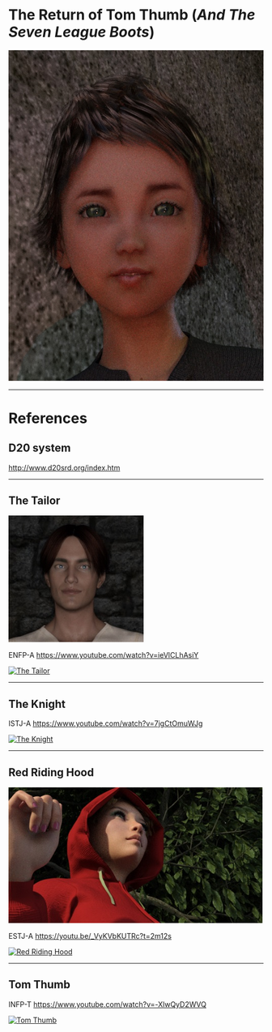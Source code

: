 # The Return of Tom Thumb (*And The Seven League Boots*)

![Tom Thumb](https://github.com/PunkUnicorn/The-Return-of-Tom-Thumb/blob/master/TomThumb/Tom%20Thumbnail.jpg)

___

# References
## D20 system

http://www.d20srd.org/index.htm

___
## The Tailor      
![The Tailor](https://github.com/PunkUnicorn/The-Return-of-Tom-Thumb/blob/master/TheTailor/The%20Tailor%20Thumbnail.jpg)

ENFP-A  https://www.youtube.com/watch?v=ieVlCLhAsiY

[![The Tailor](http://img.youtube.com/vi/ieVlCLhAsiY/0.jpg)](http://www.youtube.com/watch?v=ieVlCLhAsiY)

___
## The Knight

ISTJ-A  https://www.youtube.com/watch?v=7jgCtOmuWJg

[![The Knight](http://img.youtube.com/vi/7jgCtOmuWJg/0.jpg)](http://www.youtube.com/watch?v=7jgCtOmuWJg)

___
## Red Riding Hood 

![Red Riding Hood](https://github.com/PunkUnicorn/The-Return-of-Tom-Thumb/blob/master/RedRidingHood/Red%20Riding%20Hood%20Thumbnail.jpg)

ESTJ-A  https://youtu.be/_VyKVbKUTRc?t=2m12s

[![Red Riding Hood](http://img.youtube.com/vi/_VyKVbKUTRc/0.jpg)](http://www.youtube.com/watch?v=_VyKVbKUTRc)

___
## Tom Thumb       

INFP-T  https://www.youtube.com/watch?v=-XlwQyD2WVQ

[![Tom Thumb](http://img.youtube.com/vi/-XlwQyD2WVQ/0.jpg)](http://www.youtube.com/watch?v=-XlwQyD2WVQ)
